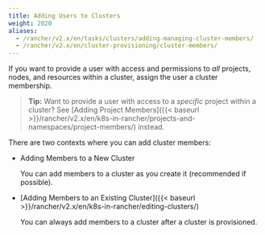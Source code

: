 ```yaml
---
title: Adding Users to Clusters
weight: 2020
aliases:
  - /rancher/v2.x/en/tasks/clusters/adding-managing-cluster-members/
  - /rancher/v2.x/en/cluster-provisioning/cluster-members/
---
```


If you want to provide a user with access and permissions to _all_ projects, nodes, and resources within a cluster, assign the user a cluster membership.

>**Tip:** Want to provide a user with access to a _specific_ project within a cluster? See [Adding Project Members]({{< baseurl >}}/rancher/v2.x/en/k8s-in-rancher/projects-and-namespaces/project-members/) instead.

There are two contexts where you can add cluster members:

- Adding Members to a New Cluster

    You can add members to a cluster as you create it (recommended if possible).

- [Adding Members to an Existing Cluster]({{< baseurl >}}/rancher/v2.x/en/k8s-in-rancher/editing-clusters/)

    You can always add members to a cluster after a cluster is provisioned.
